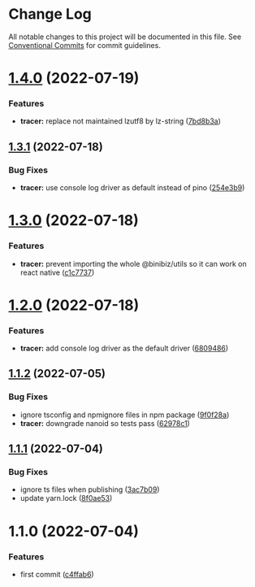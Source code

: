 # Change Log

All notable changes to this project will be documented in this file.
See [Conventional Commits](https://conventionalcommits.org) for commit guidelines.

# [1.4.0](https://github.com/binibiz/nodejs-commons/compare/@binibiz/tracer@1.3.1...@binibiz/tracer@1.4.0) (2022-07-19)


### Features

* **tracer:** replace not maintained lzutf8 by lz-string ([7bd8b3a](https://github.com/binibiz/nodejs-commons/commit/7bd8b3aaeced77752518a1ab066768ed587c552c))





## [1.3.1](https://github.com/binibiz/nodejs-commons/compare/@binibiz/tracer@1.3.0...@binibiz/tracer@1.3.1) (2022-07-18)


### Bug Fixes

* **tracer:** use console log driver as default instead of pino ([254e3b9](https://github.com/binibiz/nodejs-commons/commit/254e3b98cc3808e2ac2d2d93d7b9ef317b72c120))





# [1.3.0](https://github.com/binibiz/nodejs-commons/compare/@binibiz/tracer@1.2.0...@binibiz/tracer@1.3.0) (2022-07-18)


### Features

* **tracer:** prevent importing the whole @binibiz/utils so it can work on react native ([c1c7737](https://github.com/binibiz/nodejs-commons/commit/c1c7737aa872f426429fa212a6b4d5177e4957ad))





# [1.2.0](https://github.com/binibiz/nodejs-commons/compare/@binibiz/tracer@1.1.2...@binibiz/tracer@1.2.0) (2022-07-18)


### Features

* **tracer:** add console log driver as the default driver ([6809486](https://github.com/binibiz/nodejs-commons/commit/6809486c1a906554e08d2bd19e6103d06c23f368))





## [1.1.2](https://github.com/binibiz/nodejs-commons/compare/@binibiz/tracer@1.1.1...@binibiz/tracer@1.1.2) (2022-07-05)


### Bug Fixes

* ignore tsconfig and npmignore files in npm package ([9f0f28a](https://github.com/binibiz/nodejs-commons/commit/9f0f28a3c171d2ed73d5b5ed8c403fe25a36b267))
* **tracer:** downgrade nanoid so tests pass ([62978c1](https://github.com/binibiz/nodejs-commons/commit/62978c16a8f7d50edcc0724c01ac50480b72e1a7))





## [1.1.1](https://github.com/binibiz/nodejs-commons/compare/@binibiz/tracer@1.1.0...@binibiz/tracer@1.1.1) (2022-07-04)


### Bug Fixes

* ignore ts files when publishing ([3ac7b09](https://github.com/binibiz/nodejs-commons/commit/3ac7b0997810777a54e9def85e139b8435646be6))
* update yarn.lock ([8f0ae53](https://github.com/binibiz/nodejs-commons/commit/8f0ae531b9b8c74cd2c43d38094a80c1ccdca493))





# 1.1.0 (2022-07-04)


### Features

* first commit ([c4ffab6](https://github.com/binibiz/nodejs-commons/commit/c4ffab6bb43999506c46ab2e32e51fea077f5307))

